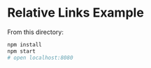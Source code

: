 Relative Links Example
======================

From this directory:

```sh
npm install
npm start
# open localhost:8080
```

